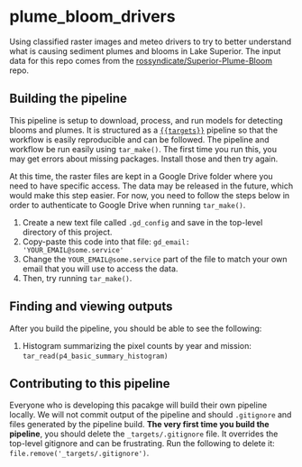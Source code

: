 # plume_bloom_drivers
Using classified raster images and meteo drivers to try to better understand what is causing sediment plumes and blooms in Lake Superior. The input data for this repo comes from the [rossyndicate/Superior-Plume-Bloom](https://github.com/rossyndicate/Superior-Plume-Bloom) repo.

## Building the pipeline

This pipeline is setup to download, process, and run models for detecting blooms and plumes. It is structured as a [`{{targets}}`](https://docs.ropensci.org/targets/) pipeline so that the workflow is easily reproducible and can be followed. The pipeline and workflow be run easily using `tar_make()`. The first time you run this, you may get errors about missing packages. Install those and then try again.

At this time, the raster files are kept in a Google Drive folder where you need to have specific access. The data may be released in the future, which would make this step easier. For now, you need to follow the steps below in order to authenticate to Google Drive when running `tar_make()`.

1. Create a new text file called `.gd_config` and save in the top-level directory of this project.
2. Copy-paste this code into that file: `gd_email: 'YOUR_EMAIL@some.service'`
3. Change the `YOUR_EMAIL@some.service` part of the file to match your own email that you will use to access the data.
4. Then, try running `tar_make()`.

## Finding and viewing outputs

After you build the pipeline, you should be able to see the following:

1. Histogram summarizing the pixel counts by year and mission: `tar_read(p4_basic_summary_histogram)`

## Contributing to this pipeline

Everyone who is developing this pacakge will build their own pipeline locally. We will not commit output of the pipeline and should `.gitignore` and files generated by the pipeline build. **The very first time you build the pipeline**, you should delete the `_targets/.gitignore` file. It overrides the top-level gitignore and can be frustrating. Run the following to delete it: `file.remove('_targets/.gitignore')`.

